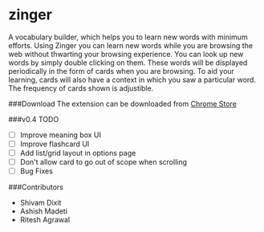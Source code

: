 zinger
======

A vocabulary builder, which helps you to learn new words with minimum efforts. Using Zinger you can learn new words while you are browsing the web without thwarting your browsing experience. You can look up new words by simply double clicking on them. These words will be displayed periodically in the form of cards when you are browsing. To aid your learning, cards will also have a context in which you saw a particular word. The frequency of cards shown is adjustible.

###Download
The extension can be downloaded from [Chrome Store](https://chrome.google.com/webstore/detail/zinger/fcpibijcomgjkeecnmjkkjfcnfnaldin)

###v0.4 TODO

- [ ] Improve meaning box UI
- [ ] Improve flashcard UI
- [ ] Add list/grid layout in options page
- [ ] Don't allow card to go out of scope when scrolling
- [ ] Bug Fixes

###Contributors
* Shivam Dixit
* Ashish Madeti
* Ritesh Agrawal

